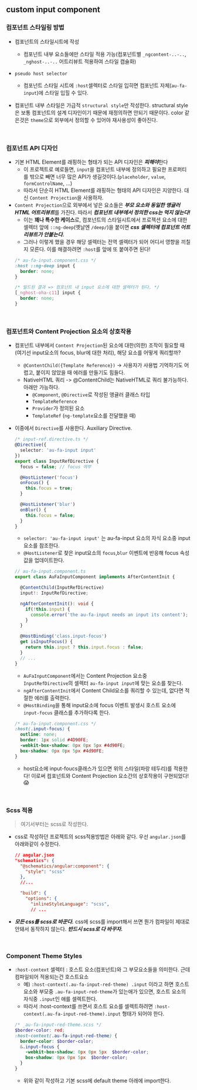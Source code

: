 ## custom input component

### 컴포넌트 스타일링 방법
- 컴포넌트의 스타일시트에 작성
  - 컴포넌트 내부 요소들에만 스타일 적용 가능(컴포넌트별 `_ngcontent-..-..`, `_nghost-..-..` 어트리뷰트 적용하여 스타일 캡슐화)

- `pseudo host selector`
  - 컴포넌트 스타일 시트에 `:host`셀렉터로 스타일 입히면 컴포넌트 자체(`au-fa-input`)에 스타일 입힐 수 있다.
- 컴포넌트 내부 스타일은 가급적 `structural style`만 작성한다. structural style은 보통 컴포넌트의 설계 디자인이기 때문에 재정의하면 안되기 때문이다. color 같은것은 `theme`으로 외부에서 정의할 수 있어야 재사용성이 좋아진다.

<br>

### 컴포넌트 API 디자인
- 기본 HTML Element를 래핑하는 형태가 되는 API 디자인은 ***피해야***한다
  - 이 프로젝트로 예로들면, `input`을 컴포넌트 내부에 정의하고 필요한 프로퍼티를 밖으로 빼면 너무 많은 API가 생길것이다.(`placeholder`, `value`, `formControlName`, ...)
  - 따라서 단순히 HTML Element를 래핑하는 형태의 API 디자인은 지양한다. 대신 `Content Projection`을 사용하자.
- `Content Projection`으로 외부에서 넣은 요소들은 ***부모 요소와 동일한 앵귤러 HTML 어트리뷰트***를 가진다. 따라서 ***컴포넌트 내부에서 정의한 css는 먹지 않는다!***
  - 이는 **꽤나 특수한 케이스**로, 컴포넌트의 스타일시트에서 프로젝션 요소에 대한 셀렉터 앞에 `::ng-deep`(옛날엔 `/deep/`)을 붙이면 ***css 셀렉터에 컴포넌트 어트리뷰트가 안붙는다.***
  - 그러나 이렇게 했을 경우 해당 셀렉터는 전역 셀렉터가 되어 어디서 영향을 끼칠지 모른다. 이를 해결하려면 `:host`를 앞에 또 붙여주면 된다!
  ```css
  /* au-fa-input.component.css */
  :host ::ng-deep input {
    border: none;
  }
  ```
  ```css
  /* 빌드된 결과 => 컴포넌트 내 input 요소에 대한 셀렉터가 된다. */
  [_nghost-oha-c11] input {
    border: none;
  }
  ```

<br>

### 컴포넌트와 Content Projection 요소의 상호작용
- 컴포넌트 내부에서 `Content Projection`된 요소에 대한(의한) 조작이 필요할 때(여기선 input요소의 focus, blur에 대한 처리), 해당 요소를 어떻게 쿼리할까?
  - `@ContentChild({Template Reference})` -> 사용자가 사용법 기억하기도 어렵고, 붙이지 않았을 때 에러를 만들기도 힘들다.
  - NativeHTML 쿼리 -> @ContentChild는 NativeHTML로 쿼리 불가능하다. 아래만 가능하다.
    - `@Component`, `@Directive`로 작성된 앵귤러 클래스 타입
    - `TemplateReference`
    - `Provider`가 정의된 요소
    - `TemplateRef` (`ng-template`요소를 전달했을 때)
- 이중에서 `Directive`를 사용한다. Auxiliary Directive.
  ```ts
  /* input-ref.directive.ts */
  @Directive({
    selector: 'au-fa-input input'
  })
  export class InputRefDirective {
    focus = false; // focus 여부

    @HostListener('focus')
    onFocus() {
      this.focus = true;
    }

    @HostListener('blur')
    onBlur() {
      this.focus = false;
    }
  }
  ```

  - `selector: 'au-fa-input input'` 는 au-fa-input 요소의 자식 요소중 input 요소를 참조한다.
  - `@HostListener`로 찾은 input요소의 `focus`,`blur` 이벤트에 반응해 focus 속성값을 업데이트한다. 
  ```ts
  // au-fa-input.component.ts
  export class AuFaInputComponent implements AfterContentInit {

    @ContentChild(InputRefDirective)
    input!: InputRefDirective;
  
    ngAfterContentInit(): void {
      if(!this.input) {
        console.error('the au-fa-input needs an input its content');
      }
    }

    @HostBinding('class.input-focus')
    get isInputFocus() {
      return this.input ? this.input.focus : false;
    }
    // ...
  }
  ```
  - `AuFaInputComponent`에서는 Content Projection 요소중 `InputRefDirective`의 셀렉터 `au-fa-input input`에 맞는 요소를 찾는다.
  - `ngAfterContentInit`에서 Content Child요소를 쿼리할 수 있는데, 없다면 적절한 에러를 출력한다.
  - `@HostBinding`을 통해 input요소에 focus 이벤트 발생시 호스트 요소에 `input-focus` 클래스를 추가하다록 한다.
  ```css
  /* au-fa-input.component.css */
  :host(.input-focus) {
    outline: none;  
    border: 1px solid #4D90FE;
    -webkit-box-shadow: 0px 0px 5px #4d90FE;
    box-shadow: 0px 0px 5px #4d90FE;
  }
  ```
  - host요소에 input-foucs클래스가 있으면 위의 스타일(파랑 테두리)를 적용한다! 이로써 컴포넌트와 Content Projection 요소간의 상호작용이 구현되었다!😱

<br>

### Scss 적용
> 여기서부터는 scss로 작성한다. 
- css로 작성하던 프로젝트의 scss적용방법은 아래와 같다. 우선 `angular.json`를 아래와같이 수정한다.
  ```json
  // angular.json
  "schematics": {
    "@schematics/angular:component": {
      "style": "scss"
    },
    //...

    "build": {
      "options": {
        "inlineStyleLanguage": "scss",
        // ...
  ```
- ***모든 css를 scss로 바꾼다.*** css에 scss를 import해서 쓰면 뭔가 컴파일이 제대로 안돼서 동작하지 않는다. ***반드시 scss로 다 바꾸자.***

<br>

### Component Theme Styles
- `:host-context` 셀렉터 : 호스트 요소(컴포넌트)와 그 부모요소들을 의미한다. 근데 컴파일되어 적용되는건 호스트요소
  - 예) `:host-context(.au-fa-input-red-theme) .input` 이라고 하면 호스트 요소와 부모중 `.au-fa-input-red-theme`가 있는애가 있으면, 호스트 요소의 자식중 `.input`인 애를 셀렉트한다.
  - 따라서 :host-context를 쓰면서 호스트 요소를 셀렉트하려면 `:host-context(.au-fa-input-red-theme).input` 형태가 되어야 한다.
  ```scss
  /* _au-fa-input-red-theme.scss */
  $border-color: red;
  :host-context(.au-fa-input-red-theme) {
    border-color: $border-color;
    &.input-focus {
      -webkit-box-shadow: 0px 0px 5px  $border-color;
      box-shadow: 0px 0px 5px  $border-color;
    }
  }
  ```
  - 위와 같이 작성하고 기본 scss에 default theme 아래에 import한다.